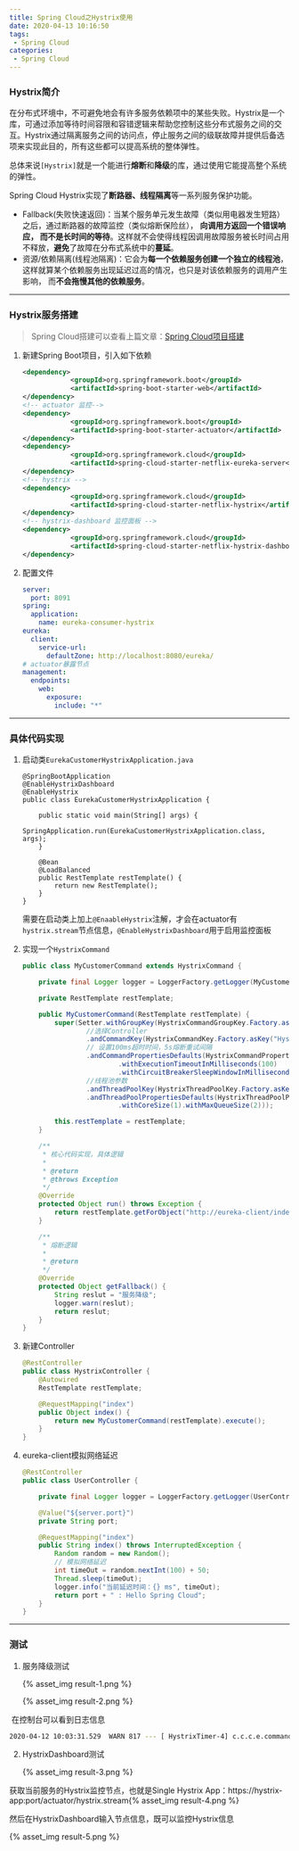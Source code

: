 ```yaml
---
title: Spring Cloud之Hystrix使用
date: 2020-04-13 10:16:50
tags:
 - Spring Cloud
categories:
 - Spring Cloud
---
```


### Hystrix简介

​		在分布式环境中，不可避免地会有许多服务依赖项中的某些失败。Hystrix是一个库，可通过添加等待时间容限和容错逻辑来帮助您控制这些分布式服务之间的交互。Hystrix通过隔离服务之间的访问点，停止服务之间的级联故障并提供后备选项来实现此目的，所有这些都可以提高系统的整体弹性。

​		总体来说`[Hystrix]`就是一个能进行**熔断**和**降级**的库，通过使用它能提高整个系统的弹性。

Spring Cloud Hystrix实现了**断路器、线程隔离**等一系列服务保护功能。

- Fallback(失败快速返回)：当某个服务单元发生故障（类似用电器发生短路）之后，通过断路器的故障监控（类似熔断保险丝）， **向调用方返回一个错误响应， 而不是长时间的等待**。这样就不会使得线程因调用故障服务被长时间占用不释放，**避免**了故障在分布式系统中的**蔓延**。
- 资源/依赖隔离(线程池隔离)：它会为**每一个依赖服务创建一个独立的线程池**，这样就算某个依赖服务出现延迟过高的情况，也只是对该依赖服务的调用产生影响， 而**不会拖慢其他的依赖服务**。

---

### Hystrix服务搭建

> Spring Cloud搭建可以查看上篇文章：<a href="/2020/04/12/Spring-Cloud项目搭建/">Spring Cloud项目搭建</a>

1. 新建Spring Boot项目，引入如下依赖

   ```xml
   <dependency>
               <groupId>org.springframework.boot</groupId>
               <artifactId>spring-boot-starter-web</artifactId>
   </dependency>
   <!-- actuator 监控-->
   <dependency>
               <groupId>org.springframework.boot</groupId>
               <artifactId>spring-boot-starter-actuator</artifactId>
   </dependency>
   <dependency>
               <groupId>org.springframework.cloud</groupId>
               <artifactId>spring-cloud-starter-netflix-eureka-server</artifactId>
   </dependency>
   <!-- hystrix -->
   <dependency>
               <groupId>org.springframework.cloud</groupId>
               <artifactId>spring-cloud-starter-netflix-hystrix</artifactId>
   </dependency>
   <!-- hystrix-dashboard 监控面板 -->
   <dependency>
               <groupId>org.springframework.cloud</groupId>
               <artifactId>spring-cloud-starter-netflix-hystrix-dashboard</artifactId>
   </dependency>
   ```

2. 配置文件

   ```yml
   server:
     port: 8091
   spring:
     application:
       name: eureka-consumer-hystrix
   eureka:
     client:
       service-url:
         defaultZone: http://localhost:8080/eureka/
   # actuator暴露节点
   management:
     endpoints:
       web:
         exposure:
           include: "*"
   ```

---

### 具体代码实现

1. 启动类`EurekaCustomerHystrixApplication.java`

   ```
   @SpringBootApplication
   @EnableHystrixDashboard
   @EnableHystrix
   public class EurekaCustomerHystrixApplication {
   
       public static void main(String[] args) {
           SpringApplication.run(EurekaCustomerHystrixApplication.class, args);
       }
   
       @Bean
       @LoadBalanced
       public RestTemplate restTemplate() {
           return new RestTemplate();
       }
   }
   ```

   需要在启动类上加上`@EnaableHystrix`注解，才会在actuator有`hystrix.stream`节点信息，`@EnableHystrixDashboard`用于启用监控面板

2. 实现一个`HystrixCommand`

   ```java
   public class MyCustomerCommand extends HystrixCommand {
   
       private final Logger logger = LoggerFactory.getLogger(MyCustomerCommand.class);
   
       private RestTemplate restTemplate;
   
       public MyCustomerCommand(RestTemplate restTemplate) {
           super(Setter.withGroupKey(HystrixCommandGroupKey.Factory.asKey("hystrix"))
                   //选择Controller
                   .andCommandKey(HystrixCommandKey.Factory.asKey("HystrixController"))
                   // 设置100ms超时时间，5s熔断重试间隔
                   .andCommandPropertiesDefaults(HystrixCommandProperties.Setter()
                           .withExecutionTimeoutInMilliseconds(100)
                           .withCircuitBreakerSleepWindowInMilliseconds(5000))
                   //线程池参数
                   .andThreadPoolKey(HystrixThreadPoolKey.Factory.asKey("hystrixThreadPool"))
                   .andThreadPoolPropertiesDefaults(HystrixThreadPoolProperties.Setter()
                           .withCoreSize(1).withMaxQueueSize(2)));
   
           this.restTemplate = restTemplate;
       }
   
       /**
        * 核心代码实现，具体逻辑
        *
        * @return
        * @throws Exception
        */
       @Override
       protected Object run() throws Exception {
           return restTemplate.getForObject("http://eureka-client/index", String.class);
       }
   
       /**
        * 熔断逻辑
        *
        * @return
        */
       @Override
       protected Object getFallback() {
           String reslut = "服务降级";
           logger.warn(reslut);
           return reslut;
       }
   }
   ```

3. 新建Controller

   ```java
   @RestController
   public class HystrixController {
       @Autowired
       RestTemplate restTemplate;
   
       @RequestMapping("index")
       public Object index() {
           return new MyCustomerCommand(restTemplate).execute();
       }
   }
   ```

4. eureka-client模拟网络延迟

   ```java
   @RestController
   public class UserController {
   
       private final Logger logger = LoggerFactory.getLogger(UserController.class);
   
       @Value("${server.port}")
       private String port;
   
       @RequestMapping("index")
       public String index() throws InterruptedException {
           Random random = new Random();
           // 模拟网络延迟
           int timeOut = random.nextInt(100) + 50;
           Thread.sleep(timeOut);
           logger.info("当前延迟时间：{} ms", timeOut);
           return port + " : Hello Spring Cloud";
       }
   }
   ```

---

### 测试

1. 服务降级测试

   {% asset_img result-1.png %}

   {% asset_img result-2.png %}

​	在控制台可以看到日志信息

```sh
2020-04-12 10:03:31.529  WARN 817 --- [ HystrixTimer-4] c.c.c.e.command.MyCustomerCommand        : 服务降级
```

2. HystrixDashboard测试

   {% asset_img result-3.png %}

获取当前服务的Hystrix监控节点，也就是Single Hystrix App：https://hystrix-app:port/actuator/hystrix.stream{% asset_img result-4.png %}

然后在HystrixDashboard输入节点信息，既可以监控Hystrix信息

{% asset_img result-5.png %}

